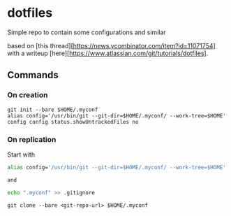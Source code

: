 # dotfiles

Simple repo to contain some configurations and similar

based on [this thread][https://news.ycombinator.com/item?id=11071754] with a writeup [here][https://www.atlassian.com/git/tutorials/dotfiles].

## Commands

### On creation

```git
git init --bare $HOME/.myconf
alias config='/usr/bin/git --git-dir=$HOME/.myconf/ --work-tree=$HOME'
config config status.showUntrackedFiles no
```

### On replication

Start with

```bash
alias config='/usr/bin/git --git-dir=$HOME/.myconf/ --work-tree=$HOME'

and

echo ".myconf" >> .gitignore
```

```git
git clone --bare <git-repo-url> $HOME/.myconf
```
